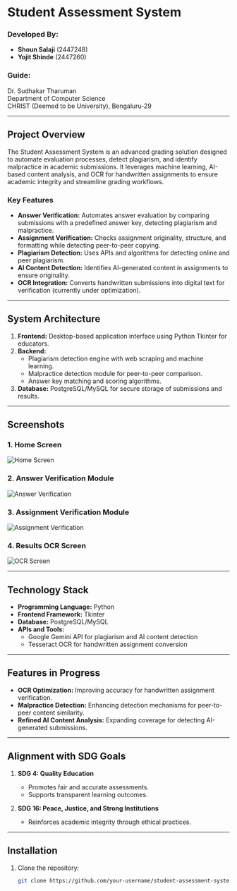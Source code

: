 # Student Assessment System

### **Developed By:**
- **Shoun Salaji** (2447248)
- **Yojit Shinde** (2447260)

### **Guide:**
Dr. Sudhakar Tharuman  
Department of Computer Science  
CHRIST (Deemed to be University), Bengaluru-29  

---

## **Project Overview**
The Student Assessment System is an advanced grading solution designed to automate evaluation processes, detect plagiarism, and identify malpractice in academic submissions. It leverages machine learning, AI-based content analysis, and OCR for handwritten assignments to ensure academic integrity and streamline grading workflows.

### **Key Features**
- **Answer Verification:** Automates answer evaluation by comparing submissions with a predefined answer key, detecting plagiarism and malpractice.
- **Assignment Verification:** Checks assignment originality, structure, and formatting while detecting peer-to-peer copying.
- **Plagiarism Detection:** Uses APIs and algorithms for detecting online and peer plagiarism.
- **AI Content Detection:** Identifies AI-generated content in assignments to ensure originality.
- **OCR Integration:** Converts handwritten submissions into digital text for verification (currently under optimization).

---

## **System Architecture**
1. **Frontend:** Desktop-based application interface using Python Tkinter for educators.
2. **Backend:** 
   - Plagiarism detection engine with web scraping and machine learning.
   - Malpractice detection module for peer-to-peer comparison.
   - Answer key matching and scoring algorithms.
3. **Database:** PostgreSQL/MySQL for secure storage of submissions and results.

---

## **Screenshots**
### **1. Home Screen**
![Home Screen](https://github.com/sho6000/Student-Assessment-Sys/blob/master/screenshots/Screenshot%202025-01-07%20210249.png)

### **2. Answer Verification Module**
![Answer Verification](https://github.com/sho6000/Student-Assessment-Sys/blob/master/screenshots/Screenshot%202025-01-07%20210832.png)

### **3. Assignment Verification Module**
![Assignment Verification](https://github.com/sho6000/Student-Assessment-Sys/blob/master/screenshots/Screenshot%202025-01-07%20210936.png)

### **4. Results OCR Screen**
![OCR Screen](https://github.com/sho6000/Student-Assessment-Sys/blob/master/screenshots/WhatsApp%20Image%202025-01-07%20at%2022.29.37_6a3eddc3.jpg)

---

## **Technology Stack**
- **Programming Language:** Python
- **Frontend Framework:** Tkinter
- **Database:** PostgreSQL/MySQL
- **APIs and Tools:**
  - Google Gemini API for plagiarism and AI content detection
  - Tesseract OCR for handwritten assignment conversion

---

## **Features in Progress**
- **OCR Optimization:** Improving accuracy for handwritten assignment verification.
- **Malpractice Detection:** Enhancing detection mechanisms for peer-to-peer content similarity.
- **Refined AI Content Analysis:** Expanding coverage for detecting AI-generated submissions.

---

## **Alignment with SDG Goals**
1. **SDG 4: Quality Education**
   - Promotes fair and accurate assessments.
   - Supports transparent learning outcomes.

2. **SDG 16: Peace, Justice, and Strong Institutions**
   - Reinforces academic integrity through ethical practices.

---

## **Installation**
1. Clone the repository:
   ```bash
   git clone https://github.com/your-username/student-assessment-system.git
